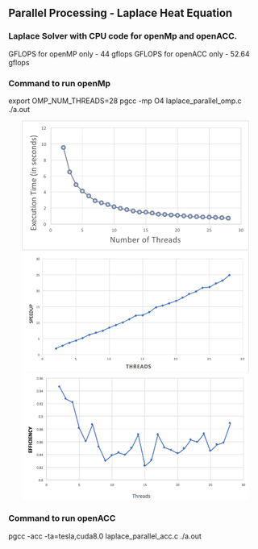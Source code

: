 ## Parallel Processing - Laplace Heat Equation

### Laplace Solver with CPU code for openMp and openACC.

GFLOPS for openMP only - 44 gflops
GFLOPS for openACC only - 52.64 gflops

### Command to run openMp
export OMP_NUM_THREADS=28
pgcc -mp O4 laplace_parallel_omp.c
./a.out

<p align="center">
 <img src="https://github.com/rachnasidana28/ParallelProcessing/blob/master/Laplace%20Heat%20Equation/laplace%20equation/images/openMp1.png" width="450"/>
  <img src="https://github.com/rachnasidana28/ParallelProcessing/blob/master/Laplace%20Heat%20Equation/laplace%20equation/images/openMp2.png" width="450"/>
  <img src="https://github.com/rachnasidana28/ParallelProcessing/blob/master/Laplace%20Heat%20Equation/laplace%20equation/images/openMp3.png" width="450"/>
</p>

### Command to run openACC
pgcc -acc -ta=tesla,cuda8.0 laplace_parallel_acc.c
./a.out
